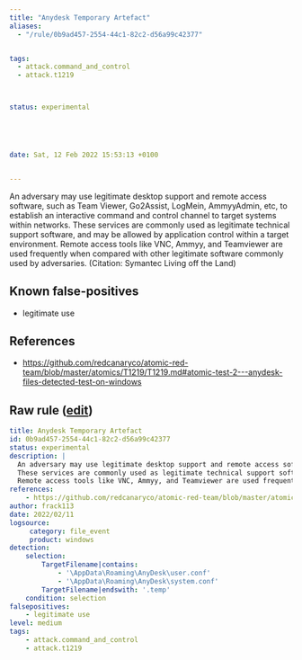 ```yaml
---
title: "Anydesk Temporary Artefact"
aliases:
  - "/rule/0b9ad457-2554-44c1-82c2-d56a99c42377"


tags:
  - attack.command_and_control
  - attack.t1219



status: experimental





date: Sat, 12 Feb 2022 15:53:13 +0100


---
```


An adversary may use legitimate desktop support and remote access software, such as Team Viewer, Go2Assist, LogMein, AmmyyAdmin, etc, to establish an interactive command and control channel to target systems within networks.
These services are commonly used as legitimate technical support software, and may be allowed by application control within a target environment.
Remote access tools like VNC, Ammyy, and Teamviewer are used frequently when compared with other legitimate software commonly used by adversaries. (Citation: Symantec Living off the Land) 


<!--more-->


## Known false-positives

* legitimate use



## References

* https://github.com/redcanaryco/atomic-red-team/blob/master/atomics/T1219/T1219.md#atomic-test-2---anydesk-files-detected-test-on-windows


## Raw rule ([edit](https://github.com/SigmaHQ/sigma/edit/master/rules/windows/file_event/file_event_win_anydesk_artefact.yml))
```yaml
title: Anydesk Temporary Artefact
id: 0b9ad457-2554-44c1-82c2-d56a99c42377
status: experimental
description: |
  An adversary may use legitimate desktop support and remote access software, such as Team Viewer, Go2Assist, LogMein, AmmyyAdmin, etc, to establish an interactive command and control channel to target systems within networks.
  These services are commonly used as legitimate technical support software, and may be allowed by application control within a target environment.
  Remote access tools like VNC, Ammyy, and Teamviewer are used frequently when compared with other legitimate software commonly used by adversaries. (Citation: Symantec Living off the Land) 
references:
    - https://github.com/redcanaryco/atomic-red-team/blob/master/atomics/T1219/T1219.md#atomic-test-2---anydesk-files-detected-test-on-windows
author: frack113
date: 2022/02/11
logsource:
     category: file_event
     product: windows
detection:
    selection:
        TargetFilename|contains:
            - '\AppData\Roaming\AnyDesk\user.conf'
            - '\AppData\Roaming\AnyDesk\system.conf'
        TargetFilename|endswith: '.temp'
    condition: selection
falsepositives:
    - legitimate use
level: medium
tags:
    - attack.command_and_control
    - attack.t1219

```
